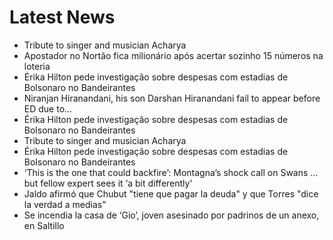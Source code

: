 # Latest News
-  Tribute to singer and musician Acharya
-  Apostador no Nortão fica milionário após acertar sozinho 15 números na loteria
-  Érika Hilton pede investigação sobre despesas com estadias de Bolsonaro no Bandeirantes
-  Niranjan Hiranandani, his son Darshan Hiranandani fail to appear before ED due to...
-  Érika Hilton pede investigação sobre despesas com estadias de Bolsonaro no Bandeirantes
-  Tribute to singer and musician Acharya
-  Érika Hilton pede investigação sobre despesas com estadias de Bolsonaro no Bandeirantes
-  ‘This is the one that could backfire’: Montagna’s shock call on Swans … but fellow expert sees it ‘a bit differently’
-  Jaldo afirmó que Chubut "tiene que pagar la deuda" y que Torres "dice la verdad a medias"
-  Se incendia la casa de ‘Gio’, joven asesinado por padrinos de un anexo, en Saltillo
